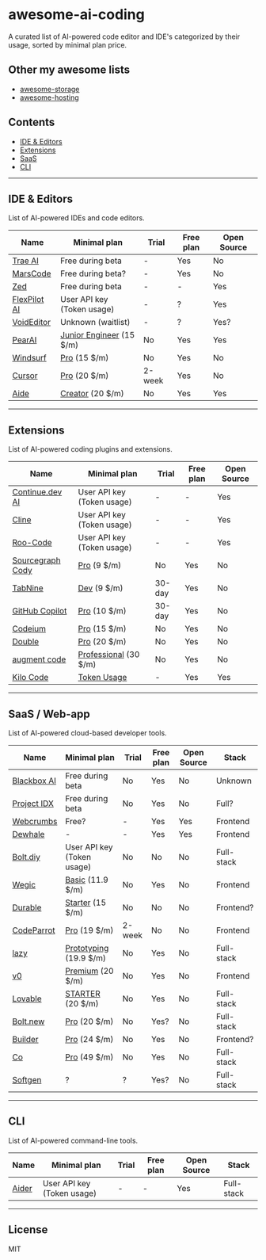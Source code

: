# awesome-ai-coding

A curated list of AI-powered code editor and IDE's categorized by their usage, sorted by minimal plan price.

## Other my awesome lists

- [awesome-storage](https://github.com/dalisoft/awesome-storage)
- [awesome-hosting](https://github.com/dalisoft/awesome-hosting)

## Contents

- [IDE & Editors](#ide--editors)
- [Extensions](#extensions)
- [SaaS](#saas--web-app)
- [CLI](#cli)

---

## IDE & Editors

List of AI-powered IDEs and code editors.

| Name                                     | Minimal plan                                            | Trial  | Free plan | Open Source |
| ---------------------------------------- | ------------------------------------------------------- | ------ | --------- | ----------- |
| [Trae AI](https://trae.ai)               | Free during beta                                        | -      | Yes       | No          |
| [MarsCode](https://www.marscode.com)     | Free during beta?                                       | -      | Yes       | No          |
| [Zed](https://zed.dev)                   | Free during beta                                        | -      | -         | Yes         |
| [FlexPilot AI](https://flexpilot.ai)     | User API key (Token usage)                              | -      | ?         | Yes         |
| [VoidEditor](https://voideditor.com)     | Unknown (waitlist)                                      | -      | ?         | Yes?        |
| [PearAI](https://trypear.ai)             | [Junior Engineer](https://trypear.ai/pricing) (15 \$/m) | No     | Yes       | Yes         |
| [Windsurf](https://codeium.com/windsurf) | [Pro](https://codeium.com/pricing) (15 \$/m)            | No     | Yes       | No          |
| [Cursor](https://www.cursor.com)         | [Pro](https://www.cursor.com/pricing) (20 \$/m)         | 2-week | Yes       | No          |
| [Aide](https://aide.dev)                 | [Creator](https://aide.dev/pricing) (20 \$/m)           | No     | Yes       | Yes         |

---

## Extensions

List of AI-powered coding plugins and extensions.

| Name                                                  | Minimal plan                                                  | Trial  | Free plan | Open Source |
| ----------------------------------------------------- | ------------------------------------------------------------- | ------ | --------- | ----------- |
| [Continue.dev AI](https://continue.dev)               | User API key (Token usage)                                    | -      | -         | Yes         |
| [Cline](https://github.com/cline/cline)               | User API key (Token usage)                                    | -      | -         | Yes         |
| [Roo-Code](https://github.com/RooVetGit/Roo-Code)     | User API key (Token usage)                                    | -      | -         | Yes         |
| [Sourcegraph Cody](https://sourcegraph.com/cody)      | [Pro](https://sourcegraph.com/cody/pricing) (9 \$/m)          | No     | Yes       | No          |
| [TabNine](https://www.tabnine.com)                    | [Dev](https://www.tabnine.com/pricing) (9 \$/m)               | 30-day | Yes       | No          |
| [GitHub Copilot](https://github.com/features/copilot) | [Pro](https://github.com/features/copilot/plans) (10 \$/m)    | 30-day | Yes       | No          |
| [Codeium](https://codeium.com)                        | [Pro](https://codeium.com/pricing) (15 \$/m)                  | No     | Yes       | No          |
| [Double](https://double.bot)                          | [Pro](https://docs.double.bot/pricing) (20 \$/m)              | No     | Yes       | No          |
| [augment code](https://www.augmentcode.com)           | [Professional](https://www.augmentcode.com/pricing) (30 \$/m) | No     | Yes       | No          |
| [Kilo Code](https://kilocode.ai)                      | [Token Usage](https://kilocode.ai/pricing)                    | -      | Yes       | Yes         |

---

## SaaS / Web-app

List of AI-powered cloud-based developer tools.

| Name                                           | Minimal plan                                          | Trial  | Free plan | Open Source | Stack      |
| ---------------------------------------------- | ----------------------------------------------------- | ------ | --------- | ----------- | ---------- |
| [Blackbox AI](https://blackbox.ai)             | Free during beta                                      | No     | Yes       | No          | Unknown    |
| [Project IDX](https://idx.dev)                 | Free during beta                                      | No     | Yes       | No          | Full?      |
| [Webcrumbs](https://www.webcrumbs.org)         | Free?                                                 | -      | Yes       | Yes         | Frontend   |
| [Dewhale](https://github.com/Yuyz0112/dewhale) | -                                                     | -      | Yes       | Yes         | Frontend   |
| [Bolt.diy](https://bolt.diy)                   | User API key (Token usage)                            | No     | No        | No          | Full-stack |
| [Wegic](https://wegic.ai)                      | [Basic](https://wegic.ai/pricing) (11.9 \$/m)         | No     | Yes       | No          | Frontend   |
| [Durable](https://durable.co)                  | [Starter](https://durable.co/pricing) (15 \$/m)       | No     | No        | No          | Frontend?  |
| [CodeParrot](https://codeparrot.ai)            | [Pro](https://codeparrot.ai/pricing) (19 \$/m)        | 2-week | No        | No          | Frontend   |
| [lazy](https://getlazy.ai)                     | [Prototyping](https://getlazy.ai/pricing) (19.9 \$/m) | No     | Yes       | No          | Full-stack |
| [v0](https://v0.dev)                           | [Premium](https://v0.dev/pricing) (20 \$/m)           | No     | Yes       | No          | Frontend   |
| [Lovable](https://lovable.dev)                 | [STARTER](https://lovable.dev) (20 \$/m)              | No     | Yes       | No          | Full-stack |
| [Bolt.new](https://bolt.new)                   | [Pro](https://bolt.new) (20 \$/m)                     | No     | Yes?      | No          | Full-stack |
| [Builder](https://builder.io)                  | [Pro](https://www.builder.io/m/pricing) (24 \$/m)     | No     | Yes       | No          | Frontend?  |
| [Co](https://www.co.dev)                       | [Pro](https://www.co.dev/pricing) (49 \$/m)           | No     | Yes       | No          | Full-stack |
| [Softgen](https://softgen.ai)                  | ?                                                     | ?      | Yes?      | No          | Full-stack |

---

## CLI

List of AI-powered command-line tools.

| Name                        | Minimal plan               | Trial | Free plan | Open Source | Stack      |
| --------------------------- | -------------------------- | ----- | --------- | ----------- | ---------- |
| [Aider](https://aider.chat) | User API key (Token usage) | -     | -         | Yes         | Full-stack |

---

## License

MIT
